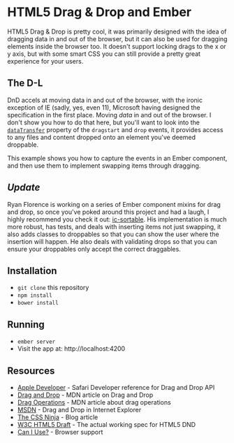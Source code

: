 # HTML5 Drag & Drop and Ember

HTML5 Drag & Drop is pretty cool, it was primarily designed with the idea of
dragging data in and out of the browser, but it can also be used for dragging
elements inside the browser too. It doesn't support locking drags to the x or y
axis, but with some smart CSS you can still provide a pretty great experience
for your users.

## The D-L

DnD accels at moving data in and out of the browser, with the ironic exception
of IE (sadly, yes, even 11), Microsoft having designed the specification in the
first place. Moving _data_ in and out of the browser. I don't show you how to do
that here, but you'll want to look into the
[`dataTransfer`](http://www.w3.org/TR/2011/WD-html5-20110113/dnd.html#the-datatransfer-interface)
property of the `dragstart` and `drop` events, it provides access to any files
and content dropped onto an element you've deemed droppable.

This example shows you how to capture the events in an Ember component, and then
use them to implement swapping items through dragging.

## _Update_

Ryan Florence is working on a series of Ember component mixins for drag and
drop, so once you've poked around this project and had a laugh, I highly
recommend you check it out: [ic-sortable](https://github.com/instructure/ic-sortable).
His implementation is much more robust, has tests, and deals with inserting
items not just swapping, it also adds classes to droppables so that you can show
the user where the insertion will happen. He also deals with validating drops so
that you can ensure your droppables only accept the correct draggables.

## Installation

* `git clone` this repository
* `npm install`
* `bower install`

## Running

* `ember server`
* Visit the app at: http://localhost:4200

## Resources

* [Apple Developer](https://developer.apple.com/library/safari/documentation/AppleApplications/Conceptual/SafariJSProgTopics/Tasks/DragAndDrop.html#//apple_ref/doc/uid/30001233-BAJGJJAH) - Safari Developer reference for Drag and Drop API
* [Drag and Drop](https://developer.mozilla.org/en-US/docs/Web/Guide/HTML/Drag_and_drop) - MDN article on Drag and Drop
* [Drag Operations](https://developer.mozilla.org/en-US/docs/Web/Guide/HTML/Drag_operations) - MDN article about drag operations
* [MSDN](http://msdn.microsoft.com/en-us/library/ie/hh673539.aspx) - Drag and Drop in Internet Explorer
* [The CSS Ninja](http://www.thecssninja.com/talks/dnd_and_friends/) - Blog article
* [W3C HTML5 Draft](http://drafts.htmlwg.org/html/CR/editing.html#dnd) - The actual working spec for HTML5 DND
* [Can I Use?](http://caniuse.com/dragndrop) - Browser support
